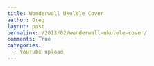 ```yaml
---
title: Wonderwall Ukulele Cover
author: Greg
layout: post
permalink: /2013/02/wonderwall-ukulele-cover/
comments: True
categories:
  - YouTube upload
---
```

